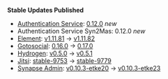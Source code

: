 **Stable Updates Published**

* [Authentication Service](https://github.com/element-hq/matrix-authentication-service): [0.12.0](https://github.com/element-hq/matrix-authentication-service/releases/tag/0.12.0) _new_
* Authentication Service Syn2Mas: 0.12.0 _new_
* [Element](https://github.com/element-hq/element-web): [v1.11.81](https://github.com/element-hq/element-web/releases/tag/v1.11.81) -> [v1.11.82](https://github.com/element-hq/element-web/releases/tag/v1.11.82)
* [Gotosocial](https://github.com/superseriousbusiness/gotosocial): [0.16.0](https://github.com/superseriousbusiness/gotosocial/releases/tag/v0.16.0) -> [0.17.0](https://github.com/superseriousbusiness/gotosocial/releases/tag/v0.17.0)
* [Hydrogen](https://github.com/element-hq/hydrogen-web): [v0.5.0](https://github.com/element-hq/hydrogen-web/releases/tag/v0.5.0) -> [v0.5.1](https://github.com/element-hq/hydrogen-web/releases/tag/v0.5.1)
* [Jitsi](https://github.com/jitsi/docker-jitsi-meet): [stable-9753](https://github.com/jitsi/docker-jitsi-meet/releases/tag/stable-9753) -> [stable-9779](https://github.com/jitsi/docker-jitsi-meet/releases/tag/stable-9779)
* [Synapse Admin](https://github.com/etkecc/synapse-admin): [v0.10.3-etke20](https://github.com/etkecc/synapse-admin/releases/tag/v0.10.3-etke20) -> [v0.10.3-etke23](https://github.com/etkecc/synapse-admin/releases/tag/v0.10.3-etke23)
